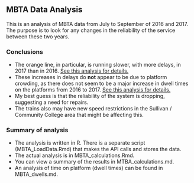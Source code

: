 ## MBTA Data Analysis

This is an analysis of MBTA data from July to September of 2016 and 2017. The purpose is to look for any changes in the reliability of the service between these two years.

### Conclusions

- The orange line, in particular, is running slower, with more delays,
in 2017 than in 2016. [See this analysis for details.](https://github.com/marshallthomas47/mbta/blob/master/MBTA_calculations.md)
- These increases in delays do **not** appear to be due to platform crowding,
as there does not seem to be a major increase in dwell times on the platforms
from 2016 to 2017. [See this analysis for details.](https://github.com/marshallthomas47/mbta/blob/master/MBTA_dwells.md)
- My best guess is that the reliability of the system is dropping, suggesting
a need for repairs.
- The trains also may have new speed restrictions in the Sullivan / Community
College area that might be affecting this.

### Summary of analysis

- The analysis is written in R. There is a separate script (MBTA_LoadData.Rmd) that makes the API calls and stores the data.
- The actual analysis is in MBTA_calculations.Rmd.
- You can view a summary of the results in MTBA_calculations.md.
- An analysis of time on platform (dwell times) can be found in MBTA_dwells.md.
